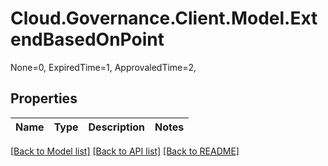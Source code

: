 # Cloud.Governance.Client.Model.ExtendBasedOnPoint
None=0, ExpiredTime=1, ApprovaledTime=2, </br>
## Properties

Name | Type | Description | Notes
------------ | ------------- | ------------- | -------------

[[Back to Model list]](../README.md#documentation-for-models) [[Back to API list]](../README.md#documentation-for-api-endpoints) [[Back to README]](../README.md)

